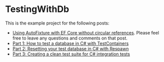 # TestingWithDb

This is the example project for the following posts:

- [Using AutoFixture with EF Core without circular references](https://daninacan.com/using-autofixture-with-ef-core-without-circular-references). Please feel free to leave any questions and comments on that post.
- [Part 1: How to test a database in C# with TestContainers](https://daninacan.com/how-to-test-a-database-in-c-with-testcontainers)
- [Part 2: Resetting your test database in C# with Respawn](https://daninacan.com/resetting-your-test-database-in-c-with-respawn)
- [Part 3: Creating a clean test suite for C# integration tests](https://daninacan.com/creating-a-clean-test-suite-for-c-integration-tests)
